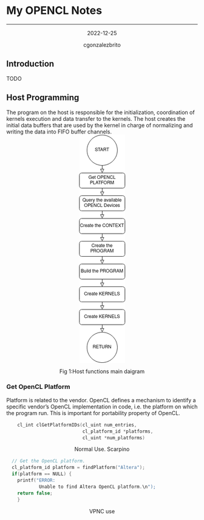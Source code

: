 # My OPENCL Notes  
***
<p style="text-align: center;">2022-12-25</p>  
<p style="text-align: center;">cgonzalezbrito</p>  

## Introduction  
  TODO
## Host Programming  
The program on the host is responsible for the initialization, coordination of kernels execution and data transfer to the kernels. The host creates the initial data buffers that are used by the kernel in charge of normalizing and writing the data into FIFO buffer channels.  
<img 
    style="display: block; 
           margin-left: auto;
           margin-right: auto;"
    src="images/host_diagram.png"
    alt="Host main diagram"
           >
<p style="text-align:center;">Fig 1:Host functions main daigram</p>
</img>

### Get OpenCL Platform
Platform is related to the vendor. OpenCL defines a mechanism to identify a specific vendor’s OpenCL implementation in code, i.e. the platform on which the program run. This is important for portability property of OpenCL.

```c++
    cl_int clGetPlatformIDs(cl_uint num_entries,
                            cl_platform_id *platforms,
                            cl_uint *num_platforms)
```
<p style="text-align: center;">Normal Use. Scarpino</p>  


```c++
  // Get the OpenCL platform.
  cl_platform_id platform = findPlatform("Altera");
  if(platform == NULL) {
    printf("ERROR:
            Unable to find Altera OpenCL platform.\n");
    return false;
    }
```
<p style="text-align: center;">VPNC use</p>  

